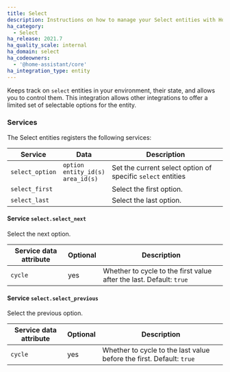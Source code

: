 ```yaml
---
title: Select
description: Instructions on how to manage your Select entities with Home Assistant.
ha_category:
  - Select
ha_release: 2021.7
ha_quality_scale: internal
ha_domain: select
ha_codeowners:
  - '@home-assistant/core'
ha_integration_type: entity
---
```


Keeps track on `select` entities in your environment, their state, and allows
you to control them. This integration allows other integrations to offer
a limited set of selectable options for the entity.

### Services

The Select entities registers the following services:

| Service | Data | Description |
| ------- | ---- | ----------- |
| `select_option` | `option`<br>`entity_id(s)`<br>`area_id(s)` | Set the current select option of specific `select` entities
| `select_first` | | Select the first option.
| `select_last` | | Select the last option.


#### Service `select.select_next`

Select the next option.

| Service data attribute | Optional | Description |
| ---------------------- | -------- | ----------- |
| `cycle` | yes | Whether to cycle to the first value after the last. Default: `true`

#### Service `select.select_previous`

Select the previous option.

| Service data attribute | Optional | Description |
| ---------------------- | -------- | ----------- |
| `cycle` | yes | Whether to cycle to the last value before the first. Default: `true`
